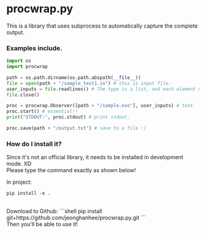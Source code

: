 # procwrap.py
This is a library that uses subprocess to automatically capture the complete output.

### Examples include.
```py
import os 
import procwrap

path = os.path.dirname(os.path.abspath(__file__)) 
file = open(path + "/sample_test1.in") # this is input file.
user_inputs = file.readlines() # The type is a list, and each element must end with a "\n".
file.close()

proc = procwrap.Observer([path + "/sample.exe"], user_inputs) # test
proc.start() # essential!!
print("STDOUT:", proc.stdout) # print stdout.

proc.save(path + "/output.txt") # save to a file :)
```

### How do I install it?
Since it's not an official library, it needs to be installed in development mode. XD
<br />
Please type the command exactly as shown below!

In project: 
```shell
pip install -e .
```
<br/>
Download to Github:
```shell
pip install git+https://github.com/jeonghanhee/procwrap.py.git
```
<br/>
Then you'll be able to use it!
